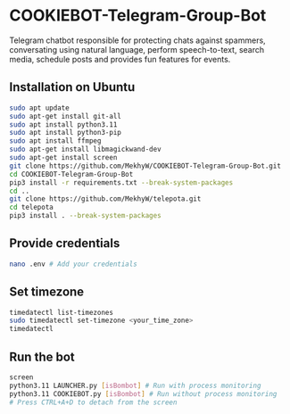 # COOKIEBOT-Telegram-Group-Bot

Telegram chatbot responsible for protecting chats against spammers, conversating using natural language, perform speech-to-text, search media, schedule posts and provides fun features for events.

## Installation on Ubuntu

```bash
sudo apt update
sudo apt-get install git-all
sudo apt install python3.11
sudo apt install python3-pip
sudo apt install ffmpeg
sudo apt-get install libmagickwand-dev
sudo apt-get install screen
git clone https://github.com/MekhyW/COOKIEBOT-Telegram-Group-Bot.git
cd COOKIEBOT-Telegram-Group-Bot
pip3 install -r requirements.txt --break-system-packages
cd ..
git clone https://github.com/MekhyW/telepota.git
cd telepota
pip3 install . --break-system-packages
```

## Provide credentials

```bash
nano .env # Add your credentials
```

## Set timezone

```bash
timedatectl list-timezones
sudo timedatectl set-timezone <your_time_zone>
timedatectl
```

## Run the bot

```bash
screen
python3.11 LAUNCHER.py [isBombot] # Run with process monitoring
python3.11 COOKIEBOT.py [isBombot] # Run without process monitoring
# Press CTRL+A+D to detach from the screen
```